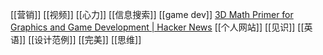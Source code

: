 [[营销]]
 [[视频]]
 [[心力]]
[[信息搜索]]
[[game dev]]
[3D Math Primer for Graphics and Game Development | Hacker News](https://news.ycombinator.com/item?id=27214221)
[[个人网站]]
[[见识]]
[[英语]]
[[设计范例]]
[[完美]]
[[思维]]